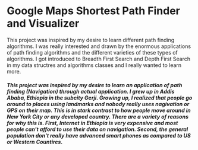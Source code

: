 # Google Maps Shortest Path Finder and Visualizer

This project was inspired by my desire to learn different path finding algorithms. I was really interested and drawn by the enormous applications of path finding algorithms and the different varieties of these types of algorithms. I got introduced to Breadth First Search and Depth First Search in my data structres and algorithms classes and I really wanted to learn more. 

##### This project was inspired by my desire to learn an application of path finding (Navigation) through actual application. I grew up in Addis Ababa, Ethiopia in the subcity Gerji. Growing up, I realized that people go around to places using landmarks and nobody really uses nagivation or GPS on their map. This is in stark contrast to how people move around in New York City or any developed country. There are a variety of reasons for why this is. First, **Internet in Ethiopia** is very expensive and most people can't afford to use their data on navigation. Second, the general population don't really have advanced smart phones as compared to US or Western Countires. 


